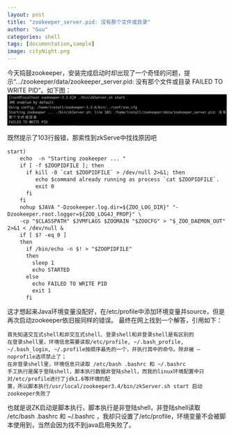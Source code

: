 ```yaml
---
layout: post
title: "zookeeper_server.pid: 没有那个文件或目录"
author: "Guu"
categories: shell
tags: [documentation,sample]
image: cityNight.png
---
```


今天捣鼓zookeeper，安装完成启动时却出现了一个奇怪的问题，提示“.../zookeeper/data/zookeeper_server.pid: 没有那个文件或目录 FAILED TO WRITE PID”。如下图：
![alt text](/assets/img/20180301zk_start_failed.png "zookeeper启动失败截图")

既然提示了103行报错，那索性到zkServe中找找原因吧
```shell
start)
    echo  -n "Starting zookeeper ... "
    if [ -f $ZOOPIDFILE ]; then
      if kill -0 `cat $ZOOPIDFILE` > /dev/null 2>&1; then
         echo $command already running as process `cat $ZOOPIDFILE`. 
         exit 0
      fi
    fi
    nohup $JAVA "-Dzookeeper.log.dir=${ZOO_LOG_DIR}" "-Dzookeeper.root.logger=${ZOO_LOG4J_PROP}" \
    -cp "$CLASSPATH" $JVMFLAGS $ZOOMAIN "$ZOOCFG" > "$_ZOO_DAEMON_OUT" 2>&1 < /dev/null &
    if [ $? -eq 0 ]
    then
      if /bin/echo -n $! > "$ZOOPIDFILE"
      then
        sleep 1
        echo STARTED
      else
        echo FAILED TO WRITE PID
        exit 1
      fi
```

这才想起来Java环境变量没配好，在/etc/profile中添加环境变量并source，但是再次启动zookeeper依旧报同样的错误。
最终在网上找到一个解答，引用如下：
```
首先知道交互式shell和非交互式shell、登录shell和非登录shell是有区别的
在登录shell里，环境信息需要读取/etc/profile, ~/.bash_profile, ~/.bash_login, ~/.profile按顺序最先的一个，并执行其中的命令。除非被 —noprofile选项禁止了；
在非登录shell里，环境信息只读取 /etc/bash .bashrc 和 ~/.bashrc 
手工执行是属于登陆shell，脚本执行数据非登陆shell，而我的linux环境配置中只对/etc/profile进行了jdk1.6等环境的配
置，所以脚本执行/usr/local/zookeeper3.4/bin/zkServer.sh start 启动zookeeper失败了
```

也就是说ZK启动是脚本执行，脚本执行是非登陆shell，非登陆shell读取 /etc/bash .bashrc 和 ~/.bashrc ，我却只设置了/etc/profile，环境变量不会被脚本使用到，当然会因为找不到java启用失败了。


